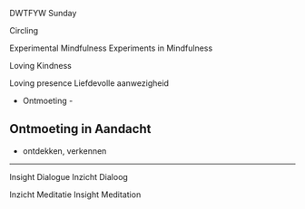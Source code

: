 DWTFYW Sunday


Circling



Experimental Mindfulness
Experiments in Mindfulness




Loving Kindness

Loving presence
Liefdevolle aanwezigheid

- Ontmoeting -


Ontmoeting in Aandacht
----------------------

- ontdekken, verkennen


----------------
Insight Dialogue
Inzicht Dialoog

Inzicht Meditatie
Insight Meditation